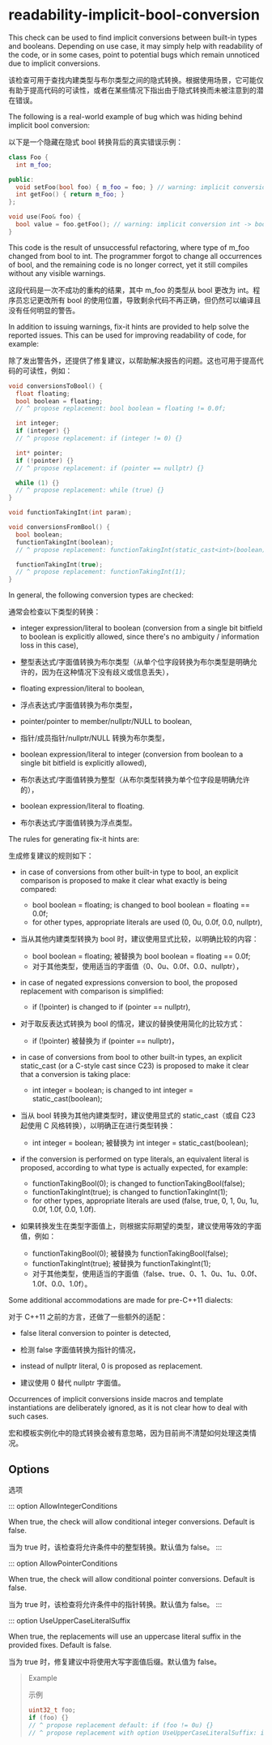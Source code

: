 # readability-implicit-bool-conversion

This check can be used to find implicit conversions between built-in types and booleans. Depending on use case, it may simply help with readability of the code, or in some cases, point to potential bugs which remain unnoticed due to implicit conversions.

该检查可用于查找内建类型与布尔类型之间的隐式转换。根据使用场景，它可能仅有助于提高代码的可读性，或者在某些情况下指出由于隐式转换而未被注意到的潜在错误。

The following is a real-world example of bug which was hiding behind implicit bool conversion:

以下是一个隐藏在隐式 bool 转换背后的真实错误示例：

```c++
class Foo {
  int m_foo;

public:
  void setFoo(bool foo) { m_foo = foo; } // warning: implicit conversion bool -> int
  int getFoo() { return m_foo; }
};

void use(Foo& foo) {
  bool value = foo.getFoo(); // warning: implicit conversion int -> bool
}
```

This code is the result of unsuccessful refactoring, where type of m_foo changed from bool to int. The programmer forgot to change all occurrences of bool, and the remaining code is no longer correct, yet it still compiles without any visible warnings.

这段代码是一次不成功的重构的结果，其中 m_foo 的类型从 bool 更改为 int。程序员忘记更改所有 bool 的使用位置，导致剩余代码不再正确，但仍然可以编译且没有任何明显的警告。

In addition to issuing warnings, fix-it hints are provided to help solve the reported issues. This can be used for improving readability of code, for example:

除了发出警告外，还提供了修复建议，以帮助解决报告的问题。这也可用于提高代码的可读性，例如：

```c++
void conversionsToBool() {
  float floating;
  bool boolean = floating;
  // ^ propose replacement: bool boolean = floating != 0.0f;

  int integer;
  if (integer) {}
  // ^ propose replacement: if (integer != 0) {}

  int* pointer;
  if (!pointer) {}
  // ^ propose replacement: if (pointer == nullptr) {}

  while (1) {}
  // ^ propose replacement: while (true) {}
}

void functionTakingInt(int param);

void conversionsFromBool() {
  bool boolean;
  functionTakingInt(boolean);
  // ^ propose replacement: functionTakingInt(static_cast<int>(boolean));

  functionTakingInt(true);
  // ^ propose replacement: functionTakingInt(1);
}
```

In general, the following conversion types are checked:

通常会检查以下类型的转换：

- integer expression/literal to boolean (conversion from a single bit bitfield to boolean is explicitly allowed, since there's no ambiguity / information loss in this case),
- 整型表达式/字面值转换为布尔类型（从单个位字段转换为布尔类型是明确允许的，因为在这种情况下没有歧义或信息丢失），

- floating expression/literal to boolean,
- 浮点表达式/字面值转换为布尔类型，

- pointer/pointer to member/nullptr/NULL to boolean,
- 指针/成员指针/nullptr/NULL 转换为布尔类型，

- boolean expression/literal to integer (conversion from boolean to a single bit bitfield is explicitly allowed),
- 布尔表达式/字面值转换为整型（从布尔类型转换为单个位字段是明确允许的），

- boolean expression/literal to floating.
- 布尔表达式/字面值转换为浮点类型。

The rules for generating fix-it hints are:

生成修复建议的规则如下：

- in case of conversions from other built-in type to bool, an explicit comparison is proposed to make it clear what exactly is being compared:
  - bool boolean = floating; is changed to bool boolean = floating == 0.0f;
  - for other types, appropriate literals are used (0, 0u, 0.0f, 0.0, nullptr),
- 当从其他内建类型转换为 bool 时，建议使用显式比较，以明确比较的内容：
  - bool boolean = floating; 被替换为 bool boolean = floating == 0.0f;
  - 对于其他类型，使用适当的字面值（0、0u、0.0f、0.0、nullptr），

- in case of negated expressions conversion to bool, the proposed replacement with comparison is simplified:
  - if (!pointer) is changed to if (pointer == nullptr),
- 对于取反表达式转换为 bool 的情况，建议的替换使用简化的比较方式：
  - if (!pointer) 被替换为 if (pointer == nullptr)，

- in case of conversions from bool to other built-in types, an explicit static_cast (or a C-style cast since C23) is proposed to make it clear that a conversion is taking place:
  - int integer = boolean; is changed to int integer = static_cast<int>(boolean);
- 当从 bool 转换为其他内建类型时，建议使用显式的 static_cast（或自 C23 起使用 C 风格转换），以明确正在进行类型转换：
  - int integer = boolean; 被替换为 int integer = static_cast<int>(boolean);

- if the conversion is performed on type literals, an equivalent literal is proposed, according to what type is actually expected, for example:
  - functionTakingBool(0); is changed to functionTakingBool(false);
  - functionTakingInt(true); is changed to functionTakingInt(1);
  - for other types, appropriate literals are used (false, true, 0, 1, 0u, 1u, 0.0f, 1.0f, 0.0, 1.0f).
- 如果转换发生在类型字面值上，则根据实际期望的类型，建议使用等效的字面值，例如：
  - functionTakingBool(0); 被替换为 functionTakingBool(false);
  - functionTakingInt(true); 被替换为 functionTakingInt(1);
  - 对于其他类型，使用适当的字面值（false、true、0、1、0u、1u、0.0f、1.0f、0.0、1.0f）。

Some additional accommodations are made for pre-C++11 dialects:

对于 C++11 之前的方言，还做了一些额外的适配：

- false literal conversion to pointer is detected,
- 检测 false 字面值转换为指针的情况，

- instead of nullptr literal, 0 is proposed as replacement.
- 建议使用 0 替代 nullptr 字面值。

Occurrences of implicit conversions inside macros and template instantiations are deliberately ignored, as it is not clear how to deal with such cases.

宏和模板实例化中的隐式转换会被有意忽略，因为目前尚不清楚如何处理这类情况。

## Options

选项

::: option
AllowIntegerConditions

When true, the check will allow conditional integer conversions. Default is false.

当为 true 时，该检查将允许条件中的整型转换。默认值为 false。
:::

::: option
AllowPointerConditions

When true, the check will allow conditional pointer conversions. Default is false.

当为 true 时，该检查将允许条件中的指针转换。默认值为 false。
:::

::: option
UseUpperCaseLiteralSuffix

When true, the replacements will use an uppercase literal suffix in the provided fixes. Default is false.

当为 true 时，修复建议中将使用大写字面值后缀。默认值为 false。

> Example
>
> 示例
>
> ```c++
> uint32_t foo;
> if (foo) {}
> // ^ propose replacement default: if (foo != 0u) {}
> // ^ propose replacement with option UseUpperCaseLiteralSuffix: if (foo != 0U) {}
> ```
